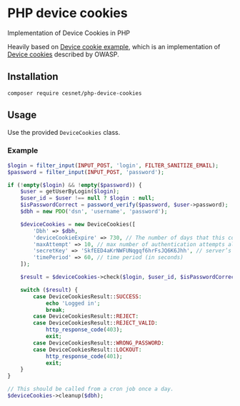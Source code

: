 # PHP device cookies
Implementation of Device Cookies in PHP

Heavily based on [Device cookie example](https://github.com/Rundiz/device-cookies-example), which is an implementation of [Device cookies](https://owasp.org/www-community/Slow_Down_Online_Guessing_Attacks_with_Device_Cookies) described by OWASP.

## Installation

```
composer require cesnet/php-device-cookies
```

## Usage

Use the provided `DeviceCookies` class.

### Example

```php
$login = filter_input(INPUT_POST, 'login', FILTER_SANITIZE_EMAIL);
$password = filter_input(INPUT_POST, 'password');

if (!empty($login) && !empty($password)) {
	$user = getUserByLogin($login);
	$user_id = $user !== null ? $login : null;
	$isPasswordCorrect = password_verify($password, $user->password);
	$dbh = new PDO('dsn', 'username', 'password');

	$deviceCookies = new DeviceCookies([
	    'Dbh' => $dbh,
	    'deviceCookieExpire' => 730, // The number of days that this cookie will be expired
	    'maxAttempt' => 10, // max number of authentication attempts allowed during "time period"
	    'secretKey' => 'SkfEED4aKrNWFUNqgqf6hrFsJQ6K6Jhh', // server’s secret cryptographic key
	    'timePeriod' => 60, // time period (in seconds)
	]);

	$result = $deviceCookies->check($login, $user_id, $isPasswordCorrect);

	switch ($result) {
		case DeviceCookiesResult::SUCCESS:
			echo 'Logged in';
			break;
		case DeviceCookiesResult::REJECT:
		case DeviceCookiesResult::REJECT_VALID:
			http_response_code(403);
			exit;
		case DeviceCookiesResult::WRONG_PASSWORD:
		case DeviceCookiesResult::LOCKOUT:
			http_response_code(401);
			exit;
	}
}

// This should be called from a cron job once a day.
$deviceCookies->cleanup($dbh);
```
